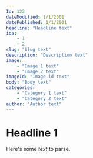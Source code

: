 ```yaml
---
Id: 123
dateModified: 1/1/2001
datePublished: 1/1/2001
headline: "Headline text"
ids:
    - 1
    - 2
slug: "Slug text"
description: "Description text"
image: 
    - "Image 1 text"
    - "Image 2 text"
imageId: "Image id text"
body: "Body text"
categories:
    - "Category 1 text"
    - "Category 2 text"
author: "Author text"
---
```


# Headline 1

Here's some *text* to parse.